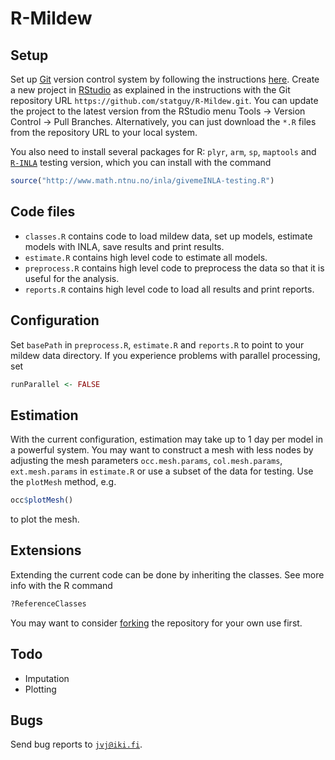 R-Mildew
========

Setup
-----
Set up [Git](http://git-scm.com/) version control system by following the instructions
[here](http://www.rstudio.com/ide/docs/version_control/overview).
Create a new project in [RStudio](http://www.rstudio.com/) as explained in the instructions
with the Git repository URL `https://github.com/statguy/R-Mildew.git`.
You can update the project to the latest version from the RStudio menu Tools &rarr; Version
Control &rarr; Pull Branches.
Alternatively, you can just download the `*.R` files from the repository URL to your local system.
    
You also need to install several packages for R: `plyr`, `arm`, `sp`, `maptools` and
[`R-INLA`](http://www.r-inla.org/) testing version, which you can install with the command
```r
source("http://www.math.ntnu.no/inla/givemeINLA-testing.R")
```

Code files
----------
* `classes.R`
contains code to load mildew data, set up models, estimate models with INLA, save results and print results.
* `estimate.R`
contains high level code to estimate all models.
* `preprocess.R`
contains high level code to preprocess the data so that it is useful for the analysis.
* `reports.R`
contains high level code to load all results and print reports.

Configuration
-------------
Set `basePath` in `preprocess.R`, `estimate.R` and `reports.R` to point to your mildew data directory.
If you experience problems with parallel processing, set
```r
runParallel <- FALSE
```

Estimation
----------

With the current configuration, estimation may take up to 1 day per model in a powerful system.
You may want to construct a mesh with less nodes by adjusting the mesh parameters
`occ.mesh.params`, `col.mesh.params`, `ext.mesh.params` in `estimate.R` or use
a subset of the data for testing. Use the `plotMesh` method, e.g.
```r
occ$plotMesh()
```
to plot the mesh.

Extensions
----------

Extending the current code can be done by inheriting the classes. See more info with the R command
```r
?ReferenceClasses
```
You may want to consider [forking](https://help.github.com/articles/fork-a-repo) the repository for your own use first.

Todo
----
* Imputation
* Plotting

Bugs
----
Send bug reports to [`jvj@iki.fi`](mailto:jvj@iki.fi).
